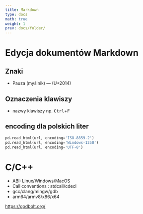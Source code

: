 ```yaml
---
title: Markdown
type: docs
math: true
weight: 1
prev: docs/folder/
---
```


# Edycja dokumentów Markdown

## Znaki

- Pauza (myślnik) — (U+2014)

## Oznaczenia klawiszy
- nazwy klawiszy np. <kbd>Ctrl</kbd>+<kbd>F</kbd>


## encoding dla polskich liter

```py
pd.read_html(url, encoding='ISO-8859-2')
pd.read_html(url, encoding='Windows-1250')
pd.read_html(url, encoding='UTF-8')
```

# C/C++

- ABI: Linux/Windows/MacOS
- Call conventions : stdcall/cdecl
- gcc/clang/mingw/gdb
- arm64/armv8/x86/x64

https://godbolt.org/
